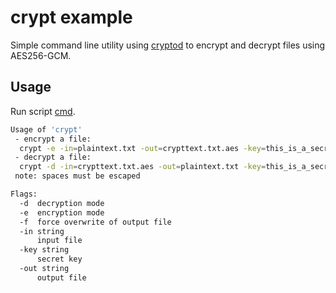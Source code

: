 # crypt example

Simple command line utility using [cryptod](https://github.com/wiggin77/cryptod) to encrypt and decrypt files using AES256-GCM.

## Usage

Run script [cmd](https://github.com/wiggin77/cryptod/blob/master/example/cmd/crypt/crypt).

```Bash
Usage of 'crypt'
 - encrypt a file:
  crypt -e -in=plaintext.txt -out=crypttext.txt.aes -key=this_is_a_secret
 - decrypt a file:
  crypt -d -in=crypttext.txt.aes -out=plaintext.txt -key=this_is_a_secret
 note: spaces must be escaped

Flags:
  -d  decryption mode
  -e  encryption mode
  -f  force overwrite of output file
  -in string
      input file
  -key string
      secret key
  -out string
      output file
```
